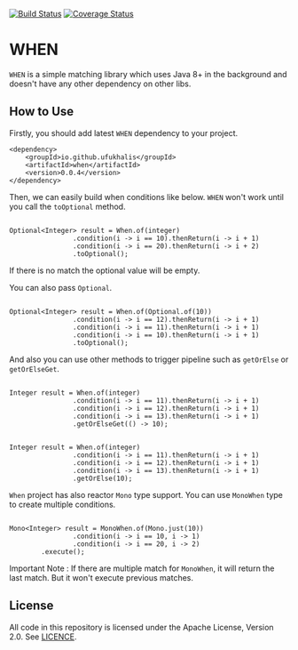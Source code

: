 [![Build Status](https://travis-ci.org/ufukhalis/when.svg?branch=master)](https://travis-ci.org/ufukhalis/when)
[![Coverage Status](https://coveralls.io/repos/github/ufukhalis/when/badge.svg?branch=master)](https://coveralls.io/github/ufukhalis/when?branch=master)

WHEN
=======

`WHEN` is a simple matching library which uses Java 8+ in the background and
doesn't have any other dependency on other libs.


How to Use
-------------

Firstly, you should add latest `WHEN` dependency to your project.

```$xslt
<dependency>
    <groupId>io.github.ufukhalis</groupId>
    <artifactId>when</artifactId>
    <version>0.0.4</version>
</dependency>
```

Then, we can easily build when conditions like below. `WHEN` won't work until you call the `toOptional`
method.

```$xslt

Optional<Integer> result = When.of(integer)
                .condition(i -> i == 10).thenReturn(i -> i + 1)
                .condition(i -> i == 20).thenReturn(i -> i + 2)
                .toOptional();

```

If there is no match the optional value will be empty.

You can also pass `Optional`.

```$xslt

Optional<Integer> result = When.of(Optional.of(10))
                .condition(i -> i == 12).thenReturn(i -> i + 1)
                .condition(i -> i == 11).thenReturn(i -> i + 1)
                .condition(i -> i == 10).thenReturn(i -> i + 1)
                .toOptional();

```

And also you can use other methods to trigger pipeline such as `getOrElse` or `getOrElseGet`.

```$xslt

Integer result = When.of(integer)
                .condition(i -> i == 11).thenReturn(i -> i + 1)
                .condition(i -> i == 12).thenReturn(i -> i + 1)
                .condition(i -> i == 13).thenReturn(i -> i + 1)
                .getOrElseGet(() -> 10);

```

```$xslt

Integer result = When.of(integer)
                .condition(i -> i == 11).thenReturn(i -> i + 1)
                .condition(i -> i == 12).thenReturn(i -> i + 1)
                .condition(i -> i == 13).thenReturn(i -> i + 1)
                .getOrElse(10);

```

`When` project has also reactor `Mono` type support. You can use `MonoWhen` type to create
multiple conditions.

```$xslt

Mono<Integer> result = MonoWhen.of(Mono.just(10))
                .condition(i -> i == 10, i -> 1)
                .condition(i -> i == 20, i -> 2)
        .execute();

```

Important Note : If there are multiple match for `MonoWhen`, it will return the last match. 
But it won't execute previous matches.

License
------------
All code in this repository is licensed under the Apache License, Version 2.0. See [LICENCE](./LICENSE).